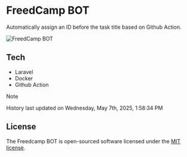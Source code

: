 # FreedCamp BOT

Automatically assign an ID before the task title based on Github Action.

![FreedCamp BOT](https://repository-images.githubusercontent.com/737932867/7d34798b-2680-471c-b089-a78a718d3d6a)

## Tech

- Laravel
- Docker
- Github Action

> [!NOTE]  
> History last updated on Wednesday, May 7th, 2025, 1:58:34 PM

## License

The Freedcamp BOT is open-sourced software licensed under the [MIT license](https://opensource.org/licenses/MIT).
